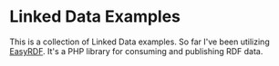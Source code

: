 Linked Data Examples
====================

This is a collection of Linked Data examples. So far I've been utilizing [EasyRDF](http://www.easyrdf.org/). It's a PHP library for consuming and publishing RDF data.
